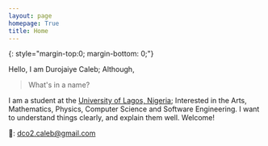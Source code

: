 ```yaml
---
layout: page
homepage: True
title: Home
---
```


{: style="margin-top:0; margin-bottom: 0;"}

Hello, I am Durojaiye Caleb; Although,
> What's in a name?

I am a student at the [University of Lagos, Nigeria][1]; Interested in the Arts, Mathematics, Physics, Computer Science and Software Engineering. I want to understand things clearly, and explain them well. Welcome!


📩: dco2.caleb@gmail.com

[1]: https://www.unilag.edu.ng/
[2]: https://www.google.com/

